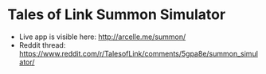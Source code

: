 # Tales of Link Summon Simulator

* Live app is visible here: http://arcelle.me/summon/
* Reddit thread: https://www.reddit.com/r/TalesofLink/comments/5gpa8e/summon_simulator/
